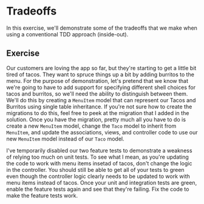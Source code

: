 # Tradeoffs

In this exercise, we'll demonstrate some of the tradeoffs that we make when using a conventional TDD approach (inside-out).

## Exercise

Our customers are loving the app so far, but they're starting to get a little bit tired of tacos. They want to spruce things up a bit by adding burritos to the menu. For the purpose of demonstration, let's pretend that we know that we're going to have to add support for specifying different shell choices for tacos and burritos, so we'll need the ability to distinguish between them. We'll do this by creating a `MenuItem` model that can represent our Tacos and Burritos using single table inheritance. If you're not sure how to create the migrations to do this, feel free to peek at the migration that I added in the solution. Once you have the migration, pretty much all you have to do is create a new `MenuItem` model, change the `Taco` model to inherit from `MenuItem`, and update the associations, views, and controller code to use our new `MenuItem` model instead of our `Taco` model.

I've temporarily disabled our two feature tests to demonstrate a weakness of relying too much on unit tests. To see what I mean, as you're updating the code to work with menu items insetad of tacos, don't change the logic in the controller. You should still be able to get all of your tests to green even though the controller logic clearly needs to be updated to work with menu items instead of tacos. Once your unit and integration tests are green, enable the feature tests again and see that they're failing. Fix the code to make the feature tests work.
